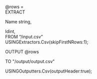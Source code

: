 @rows =  
 EXTRACT

 Name string,

 Idint,  
 FROM “/input.csv”  
 USINGExtractors.Csv\(skipFirstNRows:1\);



OUTPUT @rows

 TO "/output/output.csv"

 USINGOutputters.Csv\(outputHeader:true\);

